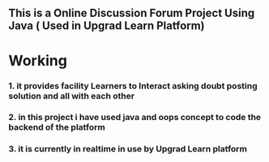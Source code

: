 ## This is a Online Discussion Forum Project Using Java ( Used in Upgrad Learn Platform) 
 # Working
 ### 1. it provides facility Learners to Interact asking doubt posting solution and all with each other
### 2. in this project i have used java and oops concept to code the backend of the platform
 ### 3. it is currently in realtime in  use by Upgrad Learn platform
